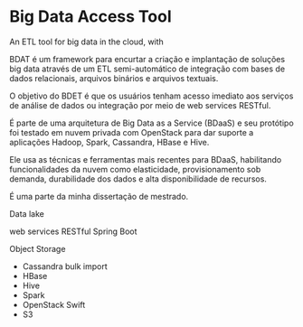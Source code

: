 # Big Data Access Tool
An ETL tool for big data in the cloud, with 

BDAT é um framework para encurtar a criação e implantação de soluções big data através de um ETL semi-automático de integração com bases de dados relacionais, arquivos binários e arquivos textuais. 

O objetivo do BDET é que os usuários tenham acesso imediato aos serviços de análise de dados ou integração por meio de web services RESTful.  

É parte de uma arquitetura de Big Data as a Service (BDaaS) e seu protótipo foi testado em nuvem privada com OpenStack para dar suporte a aplicações Hadoop, Spark, Cassandra, HBase e Hive.

Ele usa as técnicas e ferramentas mais recentes para BDaaS, habilitando funcionalidades da nuvem como elasticidade, provisionamento sob demanda, durabilidade dos dados e alta disponibilidade de recursos.   

É uma parte da minha dissertação de mestrado.

Data lake

web services RESTful
Spring Boot

Object Storage

* Cassandra bulk import
* HBase
* Hive
* Spark
* OpenStack Swift
* S3